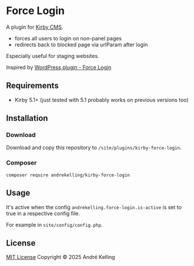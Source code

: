 # Force Login

A plugin for [Kirby CMS](https://getkirby.com/docs/reference).

- forces all users to login on non-panel pages
- redirects back to blocked page via urlParam after login

Especially useful for staging websites.

Inspired by [WordPress plugin - Force Login](https://de.wordpress.org/plugins/wp-force-login/)

## Requirements

- Kirby 5.1+ (just tested with 5.1 probably works on previous versions too)

## Installation

### Download

Download and copy this repository to `/site/plugins/kirby-force-login`.

### Composer

```
composer require andrekelling/kirby-force-login
```

## Usage

It's active when the config `andrekelling.force-login.is-active` is set to true in a respective config file. 

For example in `site/config/config.php`.

## License

[MIT License](./LICENSE)
Copyright © 2025 André Kelling
